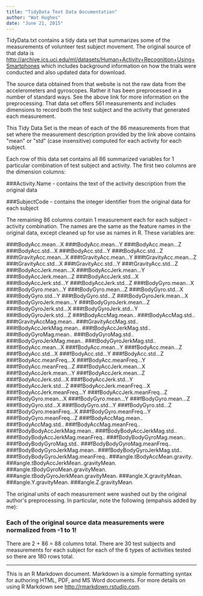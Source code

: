 ```yaml
---
title: "TidyData Text Data Documentation"
author: "Wat Hughes"
date: "June 21, 2015"
---
```



TidyData.txt contains a tidy data set that summarizes some of the measurements of volunteer test subject movement. The original source of that data is http://archive.ics.uci.edu/ml/datasets/Human+Activity+Recognition+Using+Smartphones which includes background information on how the trials were conducted and also updated data for download.

The source data obtained from that website is not the raw data from the accelerometers and gyroscopes. Rather it has been preprocessed in a number of standard ways. See the above link for more information on the preprocessing. That data set offers 561 measurements and includes dimensions to record both the test subject and the activity that generated each measurement.

This Tidy Data Set is the mean of each of the 86 measurements from that set where the measurement description provided by the link above contains "mean" or "std" (case insensitive) computed for each activity for each subject.

Each row of this data set contains all 86 summarized variables for 1 particular combination of test subject and activity. The first two columns are the dimension columns:

###Activity.Name - contains the text of the activity description from the original data

###SubjectCode - contains the integer identifier from the original data for each subject

The remaining 86 columns contain 1 measurement each for each subject - activity combination. The names are the same as the feature names in the original data, except cleaned up for use as
names in R. These variables are:

###tBodyAcc.mean...X
###tBodyAcc.mean...Y
###tBodyAcc.mean...Z
###tBodyAcc.std...X
###tBodyAcc.std...Y
###tBodyAcc.std...Z
###tGravityAcc.mean...X
###tGravityAcc.mean...Y
###tGravityAcc.mean...Z
###tGravityAcc.std...X
###tGravityAcc.std...Y
###tGravityAcc.std...Z
###tBodyAccJerk.mean...X
###tBodyAccJerk.mean...Y
###tBodyAccJerk.mean...Z
###tBodyAccJerk.std...X
###tBodyAccJerk.std...Y
###tBodyAccJerk.std...Z
###tBodyGyro.mean...X
###tBodyGyro.mean...Y
###tBodyGyro.mean...Z
###tBodyGyro.std...X
###tBodyGyro.std...Y
###tBodyGyro.std...Z
###tBodyGyroJerk.mean...X
###tBodyGyroJerk.mean...Y
###tBodyGyroJerk.mean...Z
###tBodyGyroJerk.std...X
###tBodyGyroJerk.std...Y
###tBodyGyroJerk.std...Z
###tBodyAccMag.mean..
###tBodyAccMag.std..
###tGravityAccMag.mean..
###tGravityAccMag.std..
###tBodyAccJerkMag.mean..
###tBodyAccJerkMag.std..
###tBodyGyroMag.mean..
###tBodyGyroMag.std..
###tBodyGyroJerkMag.mean..
###tBodyGyroJerkMag.std..
###fBodyAcc.mean...X
###fBodyAcc.mean...Y
###fBodyAcc.mean...Z
###fBodyAcc.std...X
###fBodyAcc.std...Y
###fBodyAcc.std...Z
###fBodyAcc.meanFreq...X
###fBodyAcc.meanFreq...Y
###fBodyAcc.meanFreq...Z
###fBodyAccJerk.mean...X
###fBodyAccJerk.mean...Y
###fBodyAccJerk.mean...Z
###fBodyAccJerk.std...X
###fBodyAccJerk.std...Y
###fBodyAccJerk.std...Z
###fBodyAccJerk.meanFreq...X
###fBodyAccJerk.meanFreq...Y
###fBodyAccJerk.meanFreq...Z
###fBodyGyro.mean...X
###fBodyGyro.mean...Y
###fBodyGyro.mean...Z
###fBodyGyro.std...X
###fBodyGyro.std...Y
###fBodyGyro.std...Z
###fBodyGyro.meanFreq...X
###fBodyGyro.meanFreq...Y
###fBodyGyro.meanFreq...Z
###fBodyAccMag.mean..
###fBodyAccMag.std..
###fBodyAccMag.meanFreq..
###fBodyBodyAccJerkMag.mean..
###fBodyBodyAccJerkMag.std..
###fBodyBodyAccJerkMag.meanFreq..
###fBodyBodyGyroMag.mean..
###fBodyBodyGyroMag.std..
###fBodyBodyGyroMag.meanFreq..
###fBodyBodyGyroJerkMag.mean..
###fBodyBodyGyroJerkMag.std..
###fBodyBodyGyroJerkMag.meanFreq..
###angle.tBodyAccMean.gravity.
###angle.tBodyAccJerkMean..gravityMean.
###angle.tBodyGyroMean.gravityMean.
###angle.tBodyGyroJerkMean.gravityMean.
###angle.X.gravityMean.
###angle.Y.gravityMean.
###angle.Z.gravityMean.

The original units of each measurement were washed out by the original author's
preprocessing. In particular, note the following (empahsis added by me):

### Each of the original source data measurements were normalized from -1 to 1!

There are 2 + 86 = 88 columns total. There are 30 test subjects and measurements for each subject for each of the 6 types of activities tested so there are 180 rows total.

-------

This is an R Markdown document. Markdown is a simple formatting syntax for authoring HTML, PDF, and MS Word documents. For more details on using R Markdown see <http://rmarkdown.rstudio.com>.
